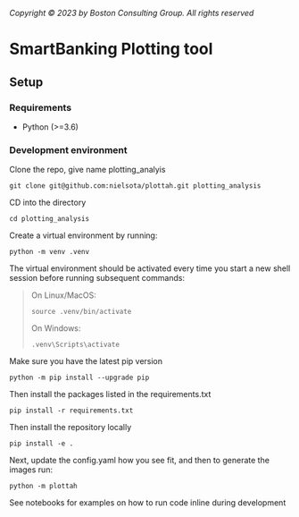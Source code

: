 *Copyright © 2023 by Boston Consulting Group. All rights reserved*
# SmartBanking Plotting tool

## Setup

### Requirements

* Python (>=3.6)

### Development environment

Clone the repo, give name plotting_analyis
```shell
git clone git@github.com:nielsota/plottah.git plotting_analysis
```

CD into the directory
```shell
cd plotting_analysis
```

Create a virtual environment by running:

```shell
python -m venv .venv
```

The virtual environment should be activated every time you start a new shell session before running subsequent commands:

> On Linux/MacOS:
> ```shell
> source .venv/bin/activate
> ```
> On Windows:
> ```shell
> .venv\Scripts\activate
> ```
Make sure you have the latest pip version
```shell
python -m pip install --upgrade pip
```

Then install the packages listed in the requirements.txt
```shell
pip install -r requirements.txt
```

Then install the repository locally
```shell
pip install -e .
```

Next, update the config.yaml how you see fit, and then to generate the images run:
```shell
python -m plottah
```

See notebooks for examples on how to run code inline during development

